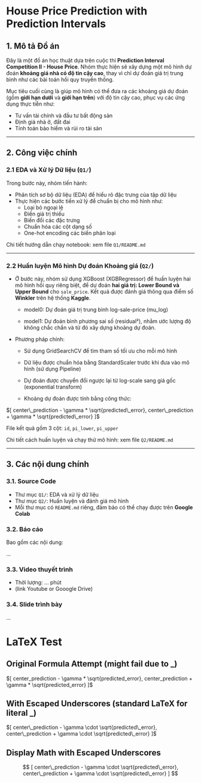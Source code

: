 # House Price Prediction with Prediction Intervals

## 1. Mô tả Đồ án

Đây là một đồ án học thuật dựa trên cuộc thi **Prediction Interval Competition II - House Price**. Nhóm thực hiện sẽ xây dựng một mô hình dự đoán **khoảng giá nhà có độ tin cậy cao**, thay vì chỉ dự đoán giá trị trung bình như các bài toán hồi quy truyền thống.

Mục tiêu cuối cùng là giúp mô hình có thể đưa ra các khoảng giá dự đoán (gồm **giới hạn dưới** và **giới hạn trên**) với độ tin cậy cao, phục vụ các ứng dụng thực tiễn như:

- Tư vấn tài chính và đầu tư bất động sản
- Định giá nhà ở, đất đai
- Tính toán bảo hiểm và rủi ro tài sản

---

## 2. Công việc chính

### 2.1 EDA và Xử lý Dữ liệu (`Q1/`)

Trong bước này, nhóm tiến hành:

- Phân tích sơ bộ dữ liệu (EDA) để hiểu rõ đặc trưng của tập dữ liệu
- Thực hiện các bước tiền xử lý để chuẩn bị cho mô hình như:
  - Loại bỏ ngoại lệ
  - Điền giá trị thiếu
  - Biến đổi các đặc trưng
  - Chuẩn hóa các cột dạng số
  - One-hot encoding các biến phân loại

Chi tiết hướng dẫn chạy notebook: xem file `Q1/README.md`

---

### 2.2 Huấn luyện Mô hình Dự đoán Khoảng giá (`Q2/`)

- Ở bước này, nhóm sử dụng XGBoost (XGBRegressor) để huấn luyện hai mô hình hồi quy riêng biệt, để dự đoán **hai giá trị: Lower Bound và Upper Bound** cho `sale_price`. Kết quả được đánh giá thông qua điểm số **Winkler** trên hệ thống **Kaggle**.

  - model0: Dự đoán giá trị trung bình log-sale-price (mu_log)

  - model1: Dự đoán bình phương sai số (residual²), nhằm ước lượng độ không chắc chắn và từ đó xây dựng khoảng dự đoán.

- Phương pháp chính:

  - Sử dụng GridSearchCV để tìm tham số tối ưu cho mỗi mô hình

  - Dữ liệu được chuẩn hóa bằng StandardScaler trước khi đưa vào mô hình (sử dụng Pipeline)

  - Dự đoán được chuyển đổi ngược lại từ log-scale sang giá gốc (exponential transform)

  - Khoảng dự đoán được tính bằng công thức:

$[ center\_prediction - \gamma * \sqrt{predicted\_error}, center\_prediction + \gamma * \sqrt{predicted\_error} ]$
 
File kết quả gồm 3 cột: `id`, `pi_lower`, `pi_upper`  

Chi tiết cách huấn luyện và chạy thử mô hình: xem file `Q2/README.md`  

---

## 3. Các nội dung chính

### 3.1. Source Code

- Thư mục `Q1/`: EDA và xử lý dữ liệu
- Thư mục `Q2/`: Huấn luyện và đánh giá mô hình
- Mỗi thư mục có `README.md` riêng, đảm bảo có thể chạy được trên **Google Colab**

### 3.2. Báo cáo

Bao gồm các nội dung:

...  

### 3.3. Video thuyết trình


- Thời lượng: ... phút
- (link Youtube or Gooogle Drive)

### 3.4. Slide trình bày

...  
# LaTeX Test

## Original Formula Attempt (might fail due to _)
$[ center_prediction - \gamma * \sqrt{predicted_error}, center_prediction + \gamma * \sqrt{predicted_error} ]$

## With Escaped Underscores (standard LaTeX for literal _)
$[ center\_prediction - \gamma \cdot \sqrt{predicted\_error}, center\_prediction + \gamma \cdot \sqrt{predicted\_error} ]$

## Display Math with Escaped Underscores
$$
[ center\_prediction - \gamma \cdot \sqrt{predicted\_error}, center\_prediction + \gamma \cdot \sqrt{predicted\_error} ]
$$
